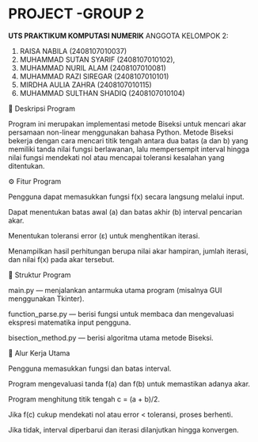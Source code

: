 # PROJECT -GROUP 2

**UTS PRAKTIKUM KOMPUTASI NUMERIK**
ANGGOTA KELOMPOK 2:
1. RAISA NABILA (2408107010037)
2. MUHAMMAD SUTAN SYARIF (2408107010102),
3. MUHAMMAD NURIL ALAM (2408107010081)
4. MUHAMMAD RAZI SIREGAR (2408107010101)
5. MIRDHA AULIA ZAHRA (2408107010115)
6. MUHAMMAD SULTHAN SHADIQ (2408107010104)

🧮 Deskripsi Program

Program ini merupakan implementasi metode Biseksi untuk mencari akar persamaan non-linear menggunakan bahasa Python.
Metode Biseksi bekerja dengan cara mencari titik tengah antara dua batas (a dan b) yang memiliki tanda nilai fungsi berlawanan, lalu mempersempit interval hingga nilai fungsi mendekati nol atau mencapai toleransi kesalahan yang ditentukan.

⚙️ Fitur Program

Pengguna dapat memasukkan fungsi f(x) secara langsung melalui input.

Dapat menentukan batas awal (a) dan batas akhir (b) interval pencarian akar.

Menentukan toleransi error (ε) untuk menghentikan iterasi.

Menampilkan hasil perhitungan berupa nilai akar hampiran, jumlah iterasi, dan nilai f(x) pada akar tersebut.

🧩 Struktur Program

main.py — menjalankan antarmuka utama program (misalnya GUI menggunakan Tkinter).

function_parse.py — berisi fungsi untuk membaca dan mengevaluasi ekspresi matematika input pengguna.

bisection_method.py — berisi algoritma utama metode Biseksi.

🧠 Alur Kerja Utama

Pengguna memasukkan fungsi dan batas interval.

Program mengevaluasi tanda f(a) dan f(b) untuk memastikan adanya akar.

Program menghitung titik tengah c = (a + b)/2.

Jika f(c) cukup mendekati nol atau error < toleransi, proses berhenti.

Jika tidak, interval diperbarui dan iterasi dilanjutkan hingga konvergen.
